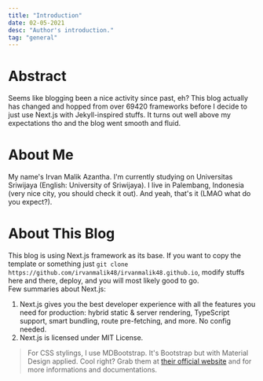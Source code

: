 ```yaml
---
title: "Introduction"
date: 02-05-2021
desc: "Author's introduction."
tag: "general"
---
```


# Abstract

Seems like blogging been a nice activity since past, eh? This blog actually has changed and hopped from over 69420 frameworks before I decide to just use Next.js with Jekyll-inspired stuffs. It turns out well above my expectations tho and the blog went smooth and fluid.

# About Me

My name's Irvan Malik Azantha. I'm currently studying on Universitas Sriwijaya (English: University of Sriwijaya). I live in Palembang, Indonesia (very nice city, you should check it out). And yeah, that's it (LMAO what do you expect?).

# About This Blog

This blog is using Next.js framework as its base. If you want to copy the template or something just `git clone https://github.com/irvanmalik48/irvanmalik48.github.io`, modify stuffs here and there, deploy, and you will most likely good to go.  
Few summaries about Next.js:

1. Next.js gives you the best developer experience with all the features you need for production: hybrid static & server rendering, TypeScript support, smart bundling, route pre-fetching, and more. No config needed.
2. Next.js is licensed under MIT License.

> For CSS stylings, I use MDBootstrap. It's Bootstrap but with Material Design applied. Cool right? Grab them at [their official website](https://mdbootstrap.com/) and for more informations and documentations.
